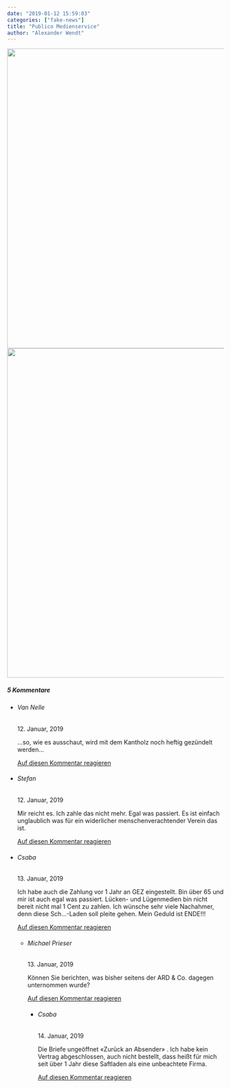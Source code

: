 ```yaml
---
date: "2019-01-12 15:59:03"
categories: ["fake-news"]
title: "Publico Medienservice"
author: "Alexander Wendt"
---
```





<img decoding="async" class="wp-image-8144 aligncenter" src="https://www.publicomag.com/wp-content/uploads/2019/01/Extra3-Kachel-Publico-1-300x300.jpg" alt width="695" height="695" srcset="https://www.publicomag.com/wp-content/uploads/2019/01/Extra3-Kachel-Publico-1-300x300.jpg 300w, https://www.publicomag.com/wp-content/uploads/2019/01/Extra3-Kachel-Publico-1-150x150.jpg 150w, https://www.publicomag.com/wp-content/uploads/2019/01/Extra3-Kachel-Publico-1-768x768.jpg 768w, https://www.publicomag.com/wp-content/uploads/2019/01/Extra3-Kachel-Publico-1-1024x1024.jpg 1024w, https://www.publicomag.com/wp-content/uploads/2019/01/Extra3-Kachel-Publico-1-715x715.jpg 715w, https://www.publicomag.com/wp-content/uploads/2019/01/Extra3-Kachel-Publico-1-483x483.jpg 483w, https://www.publicomag.com/wp-content/uploads/2019/01/Extra3-Kachel-Publico-1-360x360.jpg 360w, https://www.publicomag.com/wp-content/uploads/2019/01/Extra3-Kachel-Publico-1-600x600.jpg 600w, https://www.publicomag.com/wp-content/uploads/2019/01/Extra3-Kachel-Publico-1-263x263.jpg 263w, https://www.publicomag.com/wp-content/uploads/2019/01/Extra3-Kachel-Publico-1.jpg 1200w" sizes="(max-width: 695px) 100vw, 695px" />


<img loading="lazy" decoding="async" class=" wp-image-8143 aligncenter" src="https://www.publicomag.com/wp-content/uploads/2019/01/extra3_-275x300.jpg" alt width="701" height="764" srcset="https://www.publicomag.com/wp-content/uploads/2019/01/extra3_-275x300.jpg 275w, https://www.publicomag.com/wp-content/uploads/2019/01/extra3_-458x500.jpg 458w, https://www.publicomag.com/wp-content/uploads/2019/01/extra3_-360x393.jpg 360w, https://www.publicomag.com/wp-content/uploads/2019/01/extra3_-241x263.jpg 241w" sizes="(max-width: 701px) 100vw, 701px" />
<!--more-->
<h5 class="comments-h">
5 Kommentare </h5>
<ul class="commentlist">
<li class="comment even thread-even depth-1 clearfix" id="li-comment-7948">
<h6 class="author">Van Nelle</h6> <span class="date">12. Januar, 2019</span>



&#8230;so, wie es ausschaut, wird mit dem Kantholz noch heftig gezündelt werden&#8230;

<a rel="nofollow" class="comment-reply-link" href="#comment-7948" data-commentid="7948" data-postid="8139" data-belowelement="comment-7948" data-respondelement="respond" data-replyto="Antworte auf Van Nelle" aria-label="Antworte auf Van Nelle">Auf diesen Kommentar reagieren</a> 


</li>
<li class="comment odd alt thread-odd thread-alt depth-1 clearfix" id="li-comment-7949">
<h6 class="author">Stefan</h6> <span class="date">12. Januar, 2019</span>



Mir reicht es. Ich zahle das nicht mehr. Egal was passiert. Es ist einfach unglaublich was für ein widerlicher menschenverachtender Verein das ist.

<a rel="nofollow" class="comment-reply-link" href="#comment-7949" data-commentid="7949" data-postid="8139" data-belowelement="comment-7949" data-respondelement="respond" data-replyto="Antworte auf Stefan" aria-label="Antworte auf Stefan">Auf diesen Kommentar reagieren</a> 


</li>
<li class="comment even thread-even depth-1 clearfix" id="li-comment-7978">
<h6 class="author">Csaba</h6> <span class="date">13. Januar, 2019</span>



Ich habe auch die Zahlung vor 1 Jahr an GEZ eingestellt. Bin über 65 und mir ist auch egal was passiert. Lücken- und Lügenmedien bin nicht bereit nicht mal 1 Cent zu zahlen. Ich wünsche sehr viele Nachahmer, denn diese Sch&#8230;-Laden soll pleite gehen. Mein Geduld ist ENDE!!!

<a rel="nofollow" class="comment-reply-link" href="#comment-7978" data-commentid="7978" data-postid="8139" data-belowelement="comment-7978" data-respondelement="respond" data-replyto="Antworte auf Csaba" aria-label="Antworte auf Csaba">Auf diesen Kommentar reagieren</a> 


<ul class="children">
<li class="comment odd alt depth-2 clearfix" id="li-comment-7980">
<h6 class="author">Michael Prieser</h6> <span class="date">13. Januar, 2019</span>



Können Sie berichten, was bisher seitens der ARD &amp; Co. dagegen unternommen wurde?

<a rel="nofollow" class="comment-reply-link" href="#comment-7980" data-commentid="7980" data-postid="8139" data-belowelement="comment-7980" data-respondelement="respond" data-replyto="Antworte auf Michael Prieser" aria-label="Antworte auf Michael Prieser">Auf diesen Kommentar reagieren</a> 


<ul class="children">
<li class="comment even depth-3 clearfix" id="li-comment-8002">
<h6 class="author">Csaba</h6> <span class="date">14. Januar, 2019</span>



Die Briefe ungeöffnet «Zurück an Absender» . Ich habe kein Vertrag abgeschlossen, auch nicht bestellt, dass heißt für mich seit über 1 Jahr diese Saftladen als eine unbeachtete Firma.

<a rel="nofollow" class="comment-reply-link" href="#comment-8002" data-commentid="8002" data-postid="8139" data-belowelement="comment-8002" data-respondelement="respond" data-replyto="Antworte auf Csaba" aria-label="Antworte auf Csaba">Auf diesen Kommentar reagieren</a> 


</li>
</ul>
</li>
</ul>
</li>
</ul>
